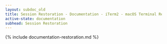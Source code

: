 ```yaml
---
layout: subdoc_old
title: Session Restoration - Documentation - iTerm2 - macOS Terminal Replacement
active-state: documentation
subhead: Session Restoration
---
```

{% include documentation-restoration.md %}

